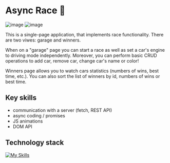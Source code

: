# Async Race 🏁
![image](https://github.com/midicable/async-race/assets/104969521/f1b6787d-2954-4f1c-b185-ecad87e27f17)
![image](https://github.com/midicable/async-race/assets/104969521/ab58d04e-00c3-443a-94f7-8f90a5c3b38f)

This is a single-page application, that implements race functionality. There are two viwes: garage and winners. 

When on a "garage" page you can start a race as well as set a car's engine to driving mode independently. Moreover, you can perform basic CRUD operations to add car, remove car, change car's name or color!

Winners page allows you to watch cars statistics (numbers of wins, best time, etc.). You can also sort the list of winners by id, numbers of wins or best time.


## Key skills
- communication with a server (fetch, REST API)
- async coding / promises
- JS animations
- DOM API

## Technology stack
[![My Skills](https://skillicons.dev/icons?i=html,css,typescript,webpack,git,vscode&perline=6)](https://skillicons.dev)
